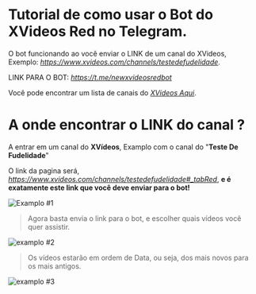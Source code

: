 # Tutorial de como usar o Bot do XVideos Red no Telegram.

O bot funcionando ao você enviar o LINK  de um canal do XVideos, Exemplo: *https://www.xvideos.com/channels/testedefudelidade*.

LINK PARA O BOT: *https://t.me/newxvideosredbot*

Você pode encontrar um lista de canais do [*XVídeos Aqui*](https://www.xvideos.com/channels-index).

# A onde encontrar o LINK do canal ?

A entrar em um canal do **XVídeos**, Examplo com o canal do "**Teste De Fudelidade**"

O link da pagina será, *https://www.xvideos.com/channels/testedefudelidade#_tabRed*, **e é exatamente este link que você deve enviar para o bot!**

![Examplo #1](https://i.imgur.com/1Wk2NFu.png)

> Agora basta envia o link para o bot, e escolher quais vídeos você quer assistir.

![examplo #2](https://i.imgur.com/ef3BpG6.png)
> Os vídeos estarão em ordem de Data, ou seja, dos mais novos para os mais antigos.

![examplo #3](https://i.imgur.com/tUfwtui.png)
